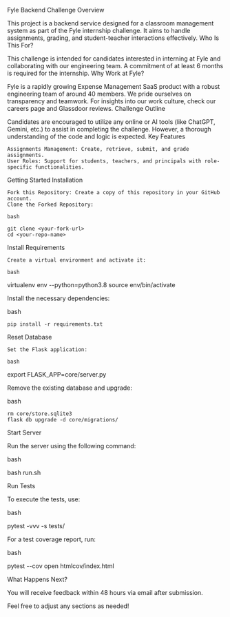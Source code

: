 Fyle Backend Challenge
Overview

This project is a backend service designed for a classroom management system as part of the Fyle internship challenge. It aims to handle assignments, grading, and student-teacher interactions effectively.
Who Is This For?

This challenge is intended for candidates interested in interning at Fyle and collaborating with our engineering team. A commitment of at least 6 months is required for the internship.
Why Work at Fyle?

Fyle is a rapidly growing Expense Management SaaS product with a robust engineering team of around 40 members. We pride ourselves on transparency and teamwork. For insights into our work culture, check our careers page and Glassdoor reviews.
Challenge Outline

Candidates are encouraged to utilize any online or AI tools (like ChatGPT, Gemini, etc.) to assist in completing the challenge. However, a thorough understanding of the code and logic is expected.
Key Features

    Assignments Management: Create, retrieve, submit, and grade assignments.
    User Roles: Support for students, teachers, and principals with role-specific functionalities.

Getting Started
Installation

    Fork this Repository: Create a copy of this repository in your GitHub account.
    Clone the Forked Repository:

    bash

    git clone <your-fork-url>
    cd <your-repo-name>

Install Requirements

    Create a virtual environment and activate it:

    bash

virtualenv env --python=python3.8
source env/bin/activate

Install the necessary dependencies:

bash

    pip install -r requirements.txt

Reset Database

    Set the Flask application:

    bash

export FLASK_APP=core/server.py

Remove the existing database and upgrade:

bash

    rm core/store.sqlite3
    flask db upgrade -d core/migrations/

Start Server

Run the server using the following command:

bash

bash run.sh

Run Tests

To execute the tests, use:

bash

pytest -vvv -s tests/

For a test coverage report, run:

bash

pytest --cov
open htmlcov/index.html

What Happens Next?

You will receive feedback within 48 hours via email after submission.

Feel free to adjust any sections as needed!
